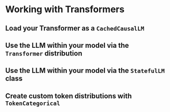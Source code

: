 # Working with Transformers

## Load your Transformer as a `CachedCausalLM`

## Use the LLM within your model via the `Transformer` distribution

## Use the LLM within your model via the `StatefulLM` class

## Create custom token distributions with `TokenCategorical`